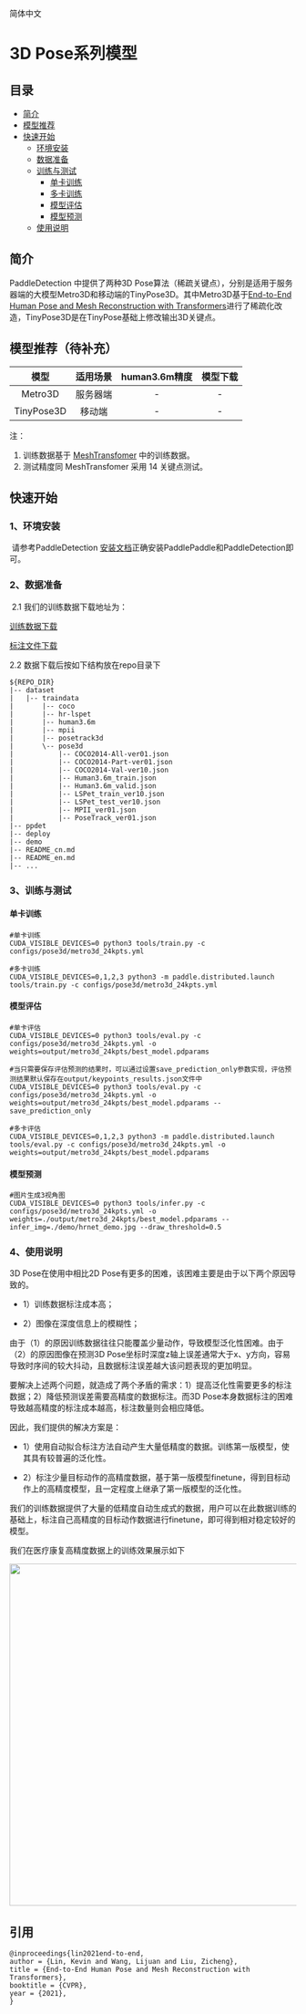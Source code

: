 简体中文

# 3D Pose系列模型

## 目录

- [简介](#简介)
- [模型推荐](#模型推荐)
- [快速开始](#快速开始)
  - [环境安装](#1环境安装)
  - [数据准备](#2数据准备)
  - [训练与测试](#3训练与测试)
    - [单卡训练](#单卡训练)
    - [多卡训练](#多卡训练)
    - [模型评估](#模型评估)
    - [模型预测](#模型预测)
  - [使用说明](#4使用说明)

## 简介

PaddleDetection 中提供了两种3D Pose算法（稀疏关键点），分别是适用于服务器端的大模型Metro3D和移动端的TinyPose3D。其中Metro3D基于[End-to-End Human Pose and Mesh Reconstruction with Transformers](https://arxiv.org/abs/2012.09760)进行了稀疏化改造，TinyPose3D是在TinyPose基础上修改输出3D关键点。

## 模型推荐（待补充）

|模型|适用场景|human3.6m精度|模型下载|
|:--:|:--:|:--:|:--:|
|Metro3D|服务器端|-|-|
|TinyPose3D|移动端|-|-|

注：
1. 训练数据基于 [MeshTransfomer](https://github.com/microsoft/MeshTransformer) 中的训练数据。
2. 测试精度同 MeshTransfomer 采用 14 关键点测试。

## 快速开始

### 1、环境安装

​    请参考PaddleDetection [安装文档](../../docs/tutorials/INSTALL_cn.md)正确安装PaddlePaddle和PaddleDetection即可。

### 2、数据准备

​  2.1 我们的训练数据下载地址为：

  [训练数据下载]()

  [标注文件下载]()

  2.2 数据下载后按如下结构放在repo目录下

```
${REPO_DIR}  
|-- dataset  
|   |-- traindata
|       |-- coco
|       |-- hr-lspet
|       |-- human3.6m
|       |-- mpii
|       |-- posetrack3d
|       \-- pose3d
|           |-- COCO2014-All-ver01.json
|           |-- COCO2014-Part-ver01.json
|           |-- COCO2014-Val-ver10.json
|           |-- Human3.6m_train.json
|           |-- Human3.6m_valid.json
|           |-- LSPet_train_ver10.json
|           |-- LSPet_test_ver10.json
|           |-- MPII_ver01.json
|           |-- PoseTrack_ver01.json
|-- ppdet 
|-- deploy 
|-- demo 
|-- README_cn.md 
|-- README_en.md 
|-- ... 
```


### 3、训练与测试

#### 单卡训练

```shell
#单卡训练
CUDA_VISIBLE_DEVICES=0 python3 tools/train.py -c configs/pose3d/metro3d_24kpts.yml

#多卡训练
CUDA_VISIBLE_DEVICES=0,1,2,3 python3 -m paddle.distributed.launch tools/train.py -c configs/pose3d/metro3d_24kpts.yml
```

#### 模型评估

```shell
#单卡评估
CUDA_VISIBLE_DEVICES=0 python3 tools/eval.py -c configs/pose3d/metro3d_24kpts.yml -o weights=output/metro3d_24kpts/best_model.pdparams

#当只需要保存评估预测的结果时，可以通过设置save_prediction_only参数实现，评估预测结果默认保存在output/keypoints_results.json文件中
CUDA_VISIBLE_DEVICES=0 python3 tools/eval.py -c configs/pose3d/metro3d_24kpts.yml -o weights=output/metro3d_24kpts/best_model.pdparams --save_prediction_only

#多卡评估
CUDA_VISIBLE_DEVICES=0,1,2,3 python3 -m paddle.distributed.launch tools/eval.py -c configs/pose3d/metro3d_24kpts.yml -o weights=output/metro3d_24kpts/best_model.pdparams
```

#### 模型预测

```shell
#图片生成3视角图
CUDA_VISIBLE_DEVICES=0 python3 tools/infer.py -c configs/pose3d/metro3d_24kpts.yml -o weights=./output/metro3d_24kpts/best_model.pdparams --infer_img=./demo/hrnet_demo.jpg --draw_threshold=0.5
```

### 4、使用说明

  3D Pose在使用中相比2D Pose有更多的困难，该困难主要是由于以下两个原因导致的。

  - 1）训练数据标注成本高；

  - 2）图像在深度信息上的模糊性；

  由于（1）的原因训练数据往往只能覆盖少量动作，导致模型泛化性困难。由于（2）的原因图像在预测3D Pose坐标时深度z轴上误差通常大于x、y方向，容易导致时序间的较大抖动，且数据标注误差越大该问题表现的更加明显。

  要解决上述两个问题，就造成了两个矛盾的需求：1）提高泛化性需要更多的标注数据；2）降低预测误差需要高精度的数据标注。而3D Pose本身数据标注的困难导致越高精度的标注成本越高，标注数量则会相应降低。
  
  因此，我们提供的解决方案是：

  - 1）使用自动拟合标注方法自动产生大量低精度的数据。训练第一版模型，使其具有较普遍的泛化性。

  - 2）标注少量目标动作的高精度数据，基于第一版模型finetune，得到目标动作上的高精度模型，且一定程度上继承了第一版模型的泛化性。

  我们的训练数据提供了大量的低精度自动生成式的数据，用户可以在此数据训练的基础上，标注自己高精度的目标动作数据进行finetune，即可得到相对稳定较好的模型。

  我们在医疗康复高精度数据上的训练效果展示如下

  <div align="left">
    <img src="https://user-images.githubusercontent.com/31800336/218949226-22e6ab25-facb-4cc6-8eca-38d4bfd973e5.mp4" width='600'/>
  </div>


## 引用

```
@inproceedings{lin2021end-to-end,
author = {Lin, Kevin and Wang, Lijuan and Liu, Zicheng},
title = {End-to-End Human Pose and Mesh Reconstruction with Transformers},
booktitle = {CVPR},
year = {2021},
}
```
